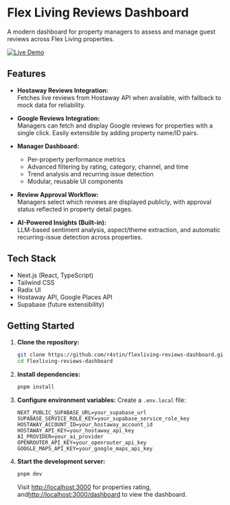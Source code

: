 # Flex Living Reviews Dashboard

A modern dashboard for property managers to assess and manage guest reviews across Flex Living properties.

[![Live Demo](https://img.shields.io/badge/Demo-Live-green?style=for-the-badge)](https://flexliving-reviews-dashboard-two.vercel.app/)


## Features

- **Hostaway Reviews Integration:**  
	Fetches live reviews from Hostaway API when available, with fallback to mock data for reliability.

- **Google Reviews Integration:**  
	Managers can fetch and display Google reviews for properties with a single click. Easily extensible by adding property name/ID pairs.

- **Manager Dashboard:**  
	- Per-property performance metrics  
	- Advanced filtering by rating, category, channel, and time  
	- Trend analysis and recurring issue detection  
	- Modular, reusable UI components

- **Review Approval Workflow:**  
	Managers select which reviews are displayed publicly, with approval status reflected in property detail pages.

- **AI-Powered Insights (Built-in):**  
  LLM-based sentiment analysis, aspect/theme extraction, and automatic recurring-issue detection across properties.


## Tech Stack

- Next.js (React, TypeScript)
- Tailwind CSS
- Radix UI
- Hostaway API, Google Places API
- Supabase (future extensibility)


## Getting Started

1. **Clone the repository:**
	 ```bash
	 git clone https://github.com/r4stin/flexliving-reviews-dashboard.git
	 cd flexliving-reviews-dashboard
	 ```

2. **Install dependencies:**
	 ```bash
	 pnpm install
	 ```

3. **Configure environment variables:**
	 Create a `.env.local` file:
	 ```
    NEXT_PUBLIC_SUPABASE_URL=your_supabase_url
    SUPABASE_SERVICE_ROLE_KEY=your_supabase_service_role_key
    HOSTAWAY_ACCOUNT_ID=your_hostaway_account_id
    HOSTAWAY_API_KEY=your_hostaway_api_key
    AI_PROVIDER=your_ai_provider
    OPENROUTER_API_KEY=your_openrouter_api_key
    GOOGLE_MAPS_API_KEY=your_google_maps_api_key
	 ```

4. **Start the development server:**
	 ```bash
	 pnpm dev
	 ```
	 Visit [http://localhost:3000](http://localhost:3000/) for properties rating, and[http://localhost:3000/dashboard](http://localhost:3000/dashboard) to view the dashboard.


